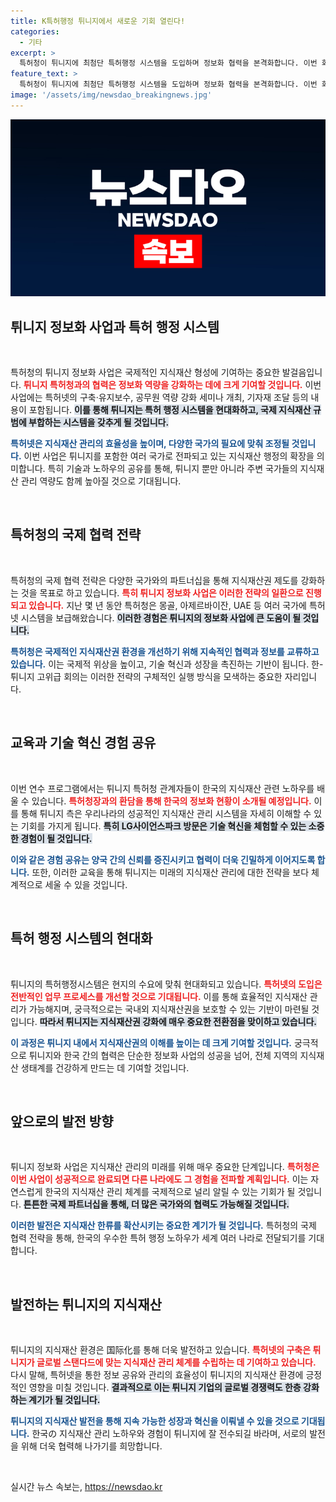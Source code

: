 ```yaml
---
title: K특허행정 튀니지에서 새로운 기회 열린다!
categories:
  - 기타
excerpt: >
  특허청이 튀니지에 최첨단 특허행정 시스템을 도입하며 정보화 협력을 본격화합니다. 이번 회의는 글로벌 지식재산권 분야에서 한국의 위상을 더욱 강화할 기회로 주목받고 있습니다. 클릭해서 자세한 내용을 확인하세요!
feature_text: >
  특허청이 튀니지에 최첨단 특허행정 시스템을 도입하며 정보화 협력을 본격화합니다. 이번 회의는 글로벌 지식재산권 분야에서 한국의 위상을 더욱 강화할 기회로 주목받고 있습니다. 클릭해서 자세한 내용을 확인하세요!
image: '/assets/img/newsdao_breakingnews.jpg'
---
```


<p><img src="/assets/img/newsdao_breakingnews.jpg" alt="implanttips 속보" /></p>

<h2 data-ke-size="size26">튀니지 정보화 사업과 특허 행정 시스템</h2>

<p data-ke-size="size16">&nbsp;</p>

<p>특허청의 튀니지 정보화 사업은 국제적인 지식재산 형성에 기여하는 중요한 발걸음입니다. <b><span style="color: #ee2323;">튀니지 특허청과의 협력은 정보화 역량을 강화하는 데에 크게 기여할 것입니다.</span></b> 이번 사업에는 특허넷의 구축·유지보수, 공무원 역량 강화 세미나 개최, 기자재 조달 등의 내용이 포함됩니다. <b><span style="background-color: #21538527;">이를 통해 튀니지는 특허 행정 시스템을 현대화하고, 국제 지식재산 규범에 부합하는 시스템을 갖추게 될 것입니다.</span></b></p>

<p><b><span style="color: #1a5490;">특허넷은 지식재산 관리의 효율성을 높이며, 다양한 국가의 필요에 맞춰 조정될 것입니다.</span></b> 이번 사업은 튀니지를 포함한 여러 국가로 전파되고 있는 지식재산 행정의 확장을 의미합니다. 특히 기술과 노하우의 공유를 통해, 튀니지 뿐만 아니라 주변 국가들의 지식재산 관리 역량도 함께 높아질 것으로 기대됩니다.</p>

<p data-ke-size="size16">&nbsp;</p>

<h2 data-ke-size="size26">특허청의 국제 협력 전략</h2>

<p data-ke-size="size16">&nbsp;</p>

<p>특허청의 국제 협력 전략은 다양한 국가와의 파트너십을 통해 지식재산권 제도를 강화하는 것을 목표로 하고 있습니다. <b><span style="color: #ee2323;">특히 튀니지 정보화 사업은 이러한 전략의 일환으로 진행되고 있습니다.</span></b> 지난 몇 년 동안 특허청은 몽골, 아제르바이잔, UAE 등 여러 국가에 특허넷 시스템을 보급해왔습니다. <b><span style="background-color: #21538527;">이러한 경험은 튀니지의 정보화 사업에 큰 도움이 될 것입니다.</span></b></p>

<p><b><span style="color: #1a5490;">특허청은 국제적인 지식재산권 환경을 개선하기 위해 지속적인 협력과 정보를 교류하고 있습니다.</span></b> 이는 국제적 위상을 높이고, 기술 혁신과 성장을 촉진하는 기반이 됩니다. 한-튀니지 고위급 회의는 이러한 전략의 구체적인 실행 방식을 모색하는 중요한 자리입니다.</p>

<p data-ke-size="size16">&nbsp;</p>

<h2 data-ke-size="size26">교육과 기술 혁신 경험 공유</h2>

<p data-ke-size="size16">&nbsp;</p>

<p>이번 연수 프로그램에서는 튀니지 특허청 관계자들이 한국의 지식재산 관련 노하우를 배울 수 있습니다. <b><span style="color: #ee2323;">특허청장과의 환담을 통해 한국의 정보화 현황이 소개될 예정입니다.</span></b> 이를 통해 튀니지 측은 우리나라의 성공적인 지식재산 관리 시스템을 자세히 이해할 수 있는 기회를 가지게 됩니다. <b><span style="background-color: #21538527;">특히 LG사이언스파크 방문은 기술 혁신을 체험할 수 있는 소중한 경험이 될 것입니다.</span></b></p>

<p><b><span style="color: #1a5490;">이와 같은 경험 공유는 양국 간의 신뢰를 증진시키고 협력이 더욱 긴밀하게 이어지도록 합니다.</span></b> 또한, 이러한 교육을 통해 튀니지는 미래의 지식재산 관리에 대한 전략을 보다 체계적으로 세울 수 있을 것입니다.</p>

<p data-ke-size="size16">&nbsp;</p>

<h2 data-ke-size="size26">특허 행정 시스템의 현대화</h2>

<p data-ke-size="size16">&nbsp;</p>

<p>튀니지의 특허행정시스템은 현지의 수요에 맞춰 현대화되고 있습니다. <b><span style="color: #ee2323;">특허넷의 도입은 전반적인 업무 프로세스를 개선할 것으로 기대됩니다.</span></b> 이를 통해 효율적인 지식재산 관리가 가능해지며, 궁극적으로는 국내외 지식재산권을 보호할 수 있는 기반이 마련될 것입니다. <b><span style="background-color: #21538527;">따라서 튀니지는 지식재산권 강화에 매우 중요한 전환점을 맞이하고 있습니다.</span></b></p>

<p><b><span style="color: #1a5490;">이 과정은 튀니지 내에서 지식재산권의 이해를 높이는 데 크게 기여할 것입니다.</span></b> 궁극적으로 튀니지와 한국 간의 협력은 단순한 정보화 사업의 성공을 넘어, 전체 지역의 지식재산 생태계를 건강하게 만드는 데 기여할 것입니다.</p>

<p data-ke-size="size16">&nbsp;</p>

<h2 data-ke-size="size26">앞으로의 발전 방향</h2>

<p data-ke-size="size16">&nbsp;</p>

<p>튀니지 정보화 사업은 지식재산 관리의 미래를 위해 매우 중요한 단계입니다. <b><span style="color: #ee2323;">특허청은 이번 사업이 성공적으로 완료되면 다른 나라에도 그 경험을 전파할 계획입니다.</span></b> 이는 자연스럽게 한국의 지식재산 관리 체계를 국제적으로 널리 알릴 수 있는 기회가 될 것입니다. <b><span style="background-color: #21538527;">튼튼한 국제 파트너십을 통해, 더 많은 국가와의 협력도 가능해질 것입니다.</span></b></p>

<p><b><span style="color: #1a5490;">이러한 발전은 지식재산 한류를 확산시키는 중요한 계기가 될 것입니다.</span></b> 특허청의 국제 협력 전략을 통해, 한국의 우수한 특허 행정 노하우가 세계 여러 나라로 전달되기를 기대합니다. </p>

<p data-ke-size="size16">&nbsp;</p>

<h2 data-ke-size="size26">발전하는 튀니지의 지식재산</h2>

<p data-ke-size="size16">&nbsp;</p>

<p>튀니지의 지식재산 환경은 国际化를 통해 더욱 발전하고 있습니다. <b><span style="color: #ee2323;">특허넷의 구축은 튀니지가 글로벌 스탠다드에 맞는 지식재산 관리 체계를 수립하는 데 기여하고 있습니다.</span></b> 다시 말해, 특허넷을 통한 정보 공유와 관리의 효율성이 튀니지의 지식재산 환경에 긍정적인 영향을 미칠 것입니다. <b><span style="background-color: #21538527;">결과적으로 이는 튀니지 기업의 글로벌 경쟁력도 한층 강화하는 계기가 될 것입니다.</span></b></p>

<p><b><span style="color: #1a5490;">튀니지의 지식재산 발전을 통해 지속 가능한 성장과 혁신을 이뤄낼 수 있을 것으로 기대됩니다.</span></b> 한국の 지식재산 관리 노하우와 경험이 튀니지에 잘 전수되길 바라며, 서로의 발전을 위해 더욱 협력해 나가기를 희망합니다.</p>

<p data-ke-size="size16">&nbsp;</p>
실시간 뉴스 속보는, <a href="https://newsdao.kr" rel="dofollow">https://newsdao.kr</a>


